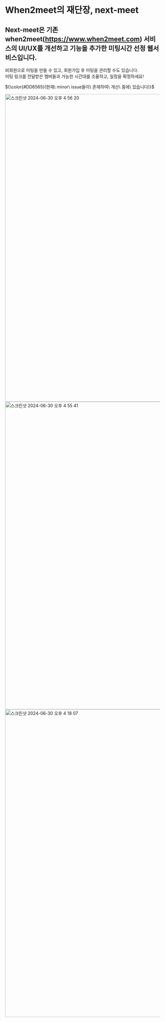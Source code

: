 # When2meet의 재단장, next-meet

## Next-meet은 기존 when2meet(https://www.when2meet.com) 서비스의 UI/UX를 개선하고 기능을 추가한 미팅시간 선정 웹서비스입니다.

비회원으로 미팅을 만들 수 있고, 회원가입 후 미팅을 관리할 수도 있습니다.<br/>
미팅 링크를 전달받은 멤버들과 가능한 시간대를 조율하고, 일정을 확정하세요!<br/>

<p>${\color{#DD6565}(현재\ minor\ issue들이\ 존재하여\ 개선\ 중에\ 있습니다)}$</p>

<img width="1000" alt="스크린샷 2024-06-30 오후 4 56 20" src="https://github.com/kinwjdghks/next-meet/assets/61329322/371b4483-f3b5-4c55-8cb9-1a6a6e669b2f">
<img width="1000" alt="스크린샷 2024-06-30 오후 4 55 41" src="https://github.com/kinwjdghks/next-meet/assets/61329322/089f3883-2bc1-4425-bdd5-151de3083297">
<img width="1000" alt="스크린샷 2024-06-30 오후 4 18 07" src="https://github.com/kinwjdghks/next-meet/assets/61329322/d67f08cc-4c41-4381-afb1-80969ecbbaf4">
